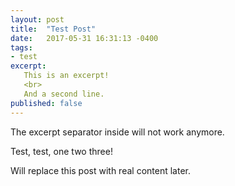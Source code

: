 ```yaml
---
layout: post
title:  "Test Post"
date:   2017-05-31 16:31:13 -0400
tags:
- test
excerpt:
   This is an excerpt!
   <br>
   And a second line.
published: false
---
```


The excerpt separator inside will not work anymore.
<!--more-->


Test, test, one two three!

Will replace this post with real content later.
